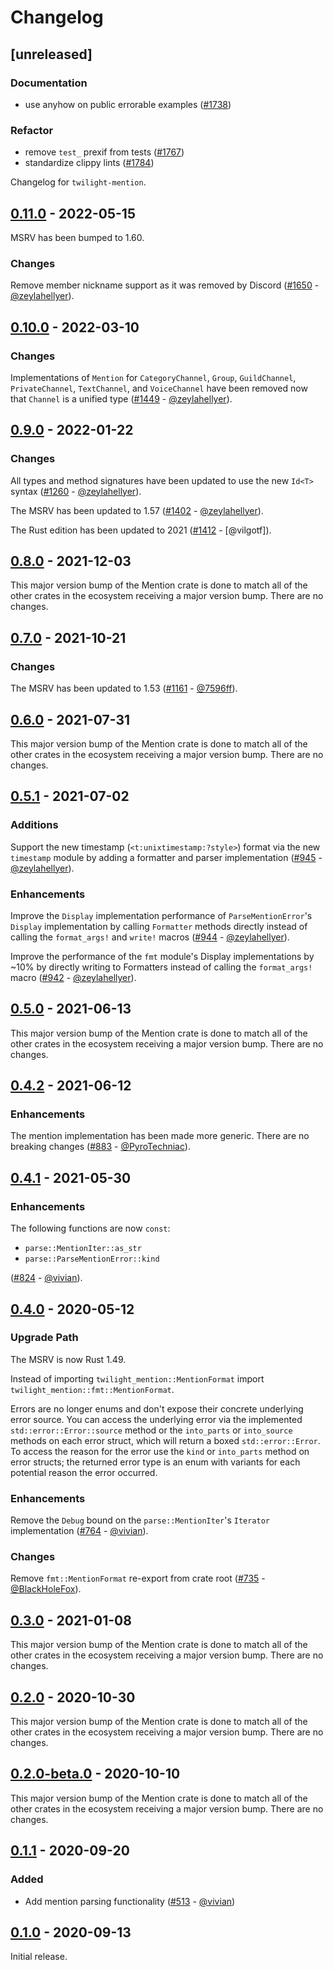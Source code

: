 # Changelog

## [unreleased]

### Documentation

- use anyhow on public errorable examples ([#1738](https://github.com/twilight-rs/twilight/issues/1738))

### Refactor

- remove `test_` prexif from tests ([#1767](https://github.com/twilight-rs/twilight/issues/1767))
- standardize clippy lints ([#1784](https://github.com/twilight-rs/twilight/issues/1784))

Changelog for `twilight-mention`.

## [0.11.0] - 2022-05-15

MSRV has been bumped to 1.60.

### Changes

Remove member nickname support as it was removed by Discord
([#1650] - [@zeylahellyer]).

[#1650]: https://github.com/twilight-rs/twilight/pull/1650

## [0.10.0] - 2022-03-10

### Changes

Implementations of `Mention` for `CategoryChannel`, `Group`, `GuildChannel`,
`PrivateChannel`, `TextChannel`, and `VoiceChannel` have been removed now that
`Channel` is a unified type ([#1449] - [@zeylahellyer]).

[#1449]: https://github.com/twilight-rs/twilight/pull/1449

## [0.9.0] - 2022-01-22

### Changes

All types and method signatures have been updated to use the new `Id<T>` syntax
([#1260] - [@zeylahellyer]).

The MSRV has been updated to 1.57 ([#1402] - [@zeylahellyer]).

The Rust edition has been updated to 2021 ([#1412] - [@vilgotf]).

[#1260]: https://github.com/twilight-rs/twilight/pull/1260
[#1402]: https://github.com/twilight-rs/twilight/pull/1402
[#1412]: https://github.com/twilight-rs/twilight/pull/1412

## [0.8.0] - 2021-12-03

This major version bump of the Mention crate is done to match all of the
other crates in the ecosystem receiving a major version bump. There are
no changes.

## [0.7.0] - 2021-10-21

### Changes

The MSRV has been updated to 1.53 ([#1161] - [@7596ff]).

[#1161]: https://github.com/twilight-rs/twilight/pull/1161

## [0.6.0] - 2021-07-31

This major version bump of the Mention crate is done to match all of the
other crates in the ecosystem receiving a major version bump.  There are
no changes.

## [0.5.1] - 2021-07-02

### Additions

Support the new timestamp (`<t:unixtimestamp:?style>`) format via the new
`timestamp` module by adding a formatter and parser implementation
([#945] - [@zeylahellyer]).

### Enhancements

Improve the `Display` implementation performance of `ParseMentionError`'s
`Display` implementation by calling `Formatter` methods directly instead of
calling the `format_args!` and `write!` macros ([#944] - [@zeylahellyer]).

Improve the performance of the `fmt` module's Display implementations by
~10% by directly writing to Formatters instead of calling the `format_args!`
macro ([#942] - [@zeylahellyer]).

[#945]: https://github.com/twilight-rs/twilight/pull/945
[#944]: https://github.com/twilight-rs/twilight/pull/944
[#942]: https://github.com/twilight-rs/twilight/pull/942

## [0.5.0] - 2021-06-13

This major version bump of the Mention crate is done to match all of the other
crates in the ecosystem receiving a major version bump. There are no changes.

## [0.4.2] - 2021-06-12

### Enhancements

The mention implementation has been made more generic. There are no breaking
changes ([#883] - [@PyroTechniac]).

[#883]: https://github.com/twilight-rs/twilight/pull/883

## [0.4.1] - 2021-05-30

### Enhancements

The following functions are now `const`:

- `parse::MentionIter::as_str`
- `parse::ParseMentionError::kind`

([#824] - [@vivian]).

[#824]: https://github.com/twilight-rs/twilight/pull/824

## [0.4.0] - 2020-05-12

### Upgrade Path

The MSRV is now Rust 1.49.

Instead of importing `twilight_mention::MentionFormat` import
`twilight_mention::fmt::MentionFormat`.

Errors are no longer enums and don't expose their concrete underlying error
source. You can access the underlying error via the implemented
`std::error::Error::source` method or the `into_parts` or `into_source` methods
on each error struct, which will return a boxed `std::error::Error`. To access
the reason for the error use the `kind` or `into_parts` method on error structs;
the returned error type is an enum with variants for each potential reason the
error occurred.

### Enhancements

Remove the `Debug` bound on the `parse::MentionIter`'s `Iterator` implementation
([#764] - [@vivian]).

### Changes

Remove `fmt::MentionFormat` re-export from crate root
([#735] - [@BlackHoleFox]).

[#764]: https://github.com/twilight-rs/twilight/pull/764
[#735]: https://github.com/twilight-rs/twilight/pull/735

## [0.3.0] - 2021-01-08

This major version bump of the Mention crate is done to match all of the other
crates in the ecosystem receiving a major version bump. There are no changes.

## [0.2.0] - 2020-10-30

This major version bump of the Mention crate is done to match all of the other
crates in the ecosystem receiving a major version bump. There are no changes.

## [0.2.0-beta.0] - 2020-10-10

This major version bump of the Mention crate is done to match all of the other
crates in the ecosystem receiving a major version bump. There are no changes.

## [0.1.1] - 2020-09-20

### Added

- Add mention parsing functionality ([#513] - [@vivian])

## [0.1.0] - 2020-09-13

Initial release.

[@7596ff]: https://github.com/7596ff
[@BlackHoleFox]: https://github.com/BlackHoleFox
[@PyroTechniac]: https://github.com/PyroTechniac
[@vivian]: https://github.com/vivian
[@zeylahellyer]: https://github.com/zeylahellyer

[#513]: https://github.com/twilight-rs/twilight/pull/513

[0.11.0]: https://github.com/twilight-rs/twilight/releases/tag/mention-0.11.0
[0.10.0]: https://github.com/twilight-rs/twilight/releases/tag/mention-0.10.0
[0.9.0]: https://github.com/twilight-rs/twilight/releases/tag/mention-0.9.0
[0.8.0]: https://github.com/twilight-rs/twilight/releases/tag/mention-0.8.0
[0.7.0]: https://github.com/twilight-rs/twilight/releases/tag/mention-0.7.0
[0.6.0]: https://github.com/twilight-rs/twilight/releases/tag/mention-0.6.0
[0.5.1]: https://github.com/twilight-rs/twilight/releases/tag/mention-0.5.1
[0.5.0]: https://github.com/twilight-rs/twilight/releases/tag/mention-0.5.0
[0.4.2]: https://github.com/twilight-rs/twilight/releases/tag/mention-0.4.2
[0.4.1]: https://github.com/twilight-rs/twilight/releases/tag/mention-0.4.1
[0.4.0]: https://github.com/twilight-rs/twilight/releases/tag/mention-0.4.0
[0.3.0]: https://github.com/twilight-rs/twilight/releases/tag/mention-v0.3.0
[0.2.0]: https://github.com/twilight-rs/twilight/releases/tag/mention-v0.2.0
[0.2.0-beta.0]: https://github.com/twilight-rs/twilight/releases/tag/mention-v0.2.0-beta.0
[0.1.1]: https://github.com/twilight-rs/twilight/releases/tag/mention-v0.1.1
[0.1.0]: https://github.com/twilight-rs/twilight/releases/tag/v0.1.0
